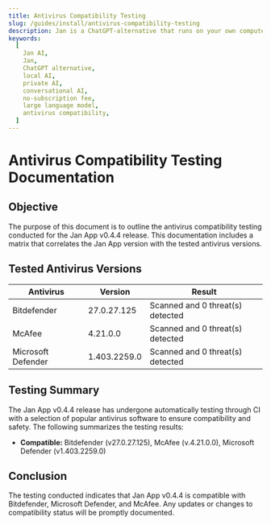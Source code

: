 ```yaml
---
title: Antivirus Compatibility Testing
slug: /guides/install/antivirus-compatibility-testing
description: Jan is a ChatGPT-alternative that runs on your own computer, with a local API server.
keywords:
  [
    Jan AI,
    Jan,
    ChatGPT alternative,
    local AI,
    private AI,
    conversational AI,
    no-subscription fee,
    large language model,
    antivirus compatibility,
  ]
---
```


# Antivirus Compatibility Testing Documentation

## Objective

The purpose of this document is to outline the antivirus compatibility testing conducted for the Jan App v0.4.4 release. This documentation includes a matrix that correlates the Jan App version with the tested antivirus versions.

## Tested Antivirus Versions

| Antivirus          | Version      | Result                           |
| ------------------ | ------------ | -------------------------------- |
| Bitdefender        | 27.0.27.125  | Scanned and 0 threat(s) detected |
| McAfee             | 4.21.0.0     | Scanned and 0 threat(s) detected |
| Microsoft Defender | 1.403.2259.0 | Scanned and 0 threat(s) detected |

## Testing Summary

The Jan App v0.4.4 release has undergone automatically testing through CI with a selection of popular antivirus software to ensure compatibility and safety. The following summarizes the testing results:

- **Compatible:** Bitdefender (v27.0.27.125), McAfee (v.4.21.0.0), Microsoft Defender (v1.403.2259.0)

## Conclusion

The testing conducted indicates that Jan App v0.4.4 is compatible with Bitdefender, Microsoft Defender, and McAfee. Any updates or changes to compatibility status will be promptly documented.
